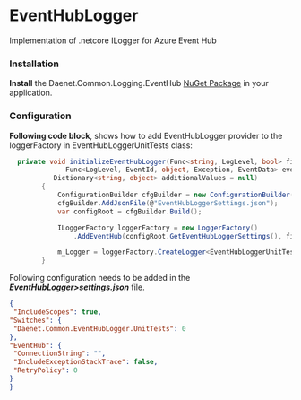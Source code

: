 # EventHubLogger
Implementation of .netcore ILogger for Azure Event Hub

### Installation 
**Install** the Daenet.Common.Logging.EventHub [NuGet Package](http:// "Link missing") in your application.

### Configuration

**Following code block**, shows how to add EventHubLogger provider to the loggerFactory in EventHubLoggerUnitTests class:
```C#
  private void initializeEventHubLogger(Func<string, LogLevel, bool> filter,
              Func<LogLevel, EventId, object, Exception, EventData> eventDataFormatter = null,
           Dictionary<string, object> additionalValues = null)
        {
            ConfigurationBuilder cfgBuilder = new ConfigurationBuilder();
            cfgBuilder.AddJsonFile(@"EventHubLoggerSettings.json");
            var configRoot = cfgBuilder.Build();

            ILoggerFactory loggerFactory = new LoggerFactory()
                .AddEventHub(configRoot.GetEventHubLoggerSettings(), filter, eventDataFormatter, additionalValues);

            m_Logger = loggerFactory.CreateLogger<EventHubLoggerUnitTests>();
        }
 ```
   Following configuration needs to be added in the ***EventHubLogger>settings.json*** file.
   ```JSON
   {
	"IncludeScopes": true,
  "Switches": {
    "Daenet.Common.EventHubLogger.UnitTests": 0
  },
  "EventHub": {
    "ConnectionString": "",
    "IncludeExceptionStackTrace": false,
    "RetryPolicy": 0
  }
}
```

